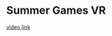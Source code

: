 # Summer Games VR
 
[video link](https://www.dropbox.com/s/w3963gn01r8xocx/SummerGamesTemple.mp4?raw=1)
